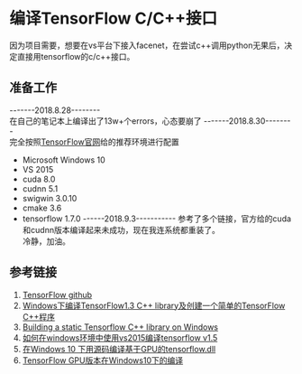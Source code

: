 # 编译TensorFlow C/C++接口
因为项目需要，想要在vs平台下接入facenet，在尝试c++调用python无果后，决定直接用tensorflow的c/c++接口。 
## 准备工作
-------2018.8.28--------  
在自己的笔记本上编译出了13w+个errors，心态要崩了 
-------2018.8.30--------  
完全按照[TensorFlow官网](https://github.com/tensorflow/tensorflow/tree/master/tensorflow/contrib/cmake)给的推荐环境进行配置 
 * Microsoft Windows 10
 * VS 2015
 * cuda 8.0
 * cudnn 5.1
 * swigwin 3.0.10
 * cmake 3.6
 * tensorflow 1.7.0
 ------2018.9.3-----------
 参考了多个链接，官方给的cuda和cudnn版本编译起来未成功，现在我连系统都重装了。  
 冷静，加油。
## 参考链接
1. [TensorFlow github](https://github.com/tensorflow/tensorflow/tree/master/tensorflow/contrib/cmake)
2. [Windows下编译TensorFlow1.3 C++ library及创建一个简单的TensorFlow C++程序](https://blog.csdn.net/jacke121/article/details/80411437)
3. [Building a static Tensorflow C++ library on Windows](https://joe-antognini.github.io/machine-learning/build-windows-tf)
4. [如何在windows环境中使用vs2015编译tensorflow v1.5](https://blog.csdn.net/h8832077/article/details/78988488)
5. [在Windows 10 下用源码编译基于GPU的tensorflow.dll](https://zhuanlan.zhihu.com/p/29029860)
6. [TensorFlow GPU版本在Windows10下的编译](https://zhuanlan.zhihu.com/p/34942873)
